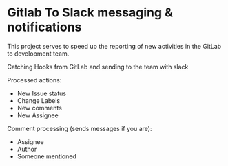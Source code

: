 # Gitlab To Slack messaging & notifications
This project serves to speed up the reporting of new activities in the GitLab to development team.   

Catching Hooks from GitLab and sending to the team with slack   

Processed actions:
   - New Issue status
   - Change Labels
   - New comments
   - New Assignee   
   
Comment processing (sends messages if you are):
   - Assignee
   - Author
   - Someone mentioned
